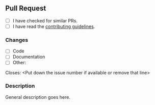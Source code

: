 ## Pull Request

- [ ] I have checked for similar PRs.
- [ ] I have read the [contributing guidelines](https://github.com/4Soft-de/harness-model/blob/develop/.github/CONTRIBUTING.md).

### Changes

- [ ] Code
- [ ] Documentation
- [ ] Other: 

Closes: \<Put down the issue number if available or remove that line>

### Description

General description goes here.